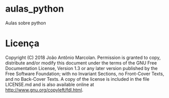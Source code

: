 # aulas_python
Aulas sobre python

# Licença

Copyright (C)  2018 João Antônio Marcolan. Permission is granted to copy, distribute and/or modify this document under the terms of the GNU Free Documentation License, Version 1.3 or any later version published by the Free Software Foundation; with no Invariant Sections, no Front-Cover Texts, and no Back-Cover Texts. A copy of the license is included in the file LICENSE.md and is also available online at http://www.gnu.org/copyleft/fdl.html.
